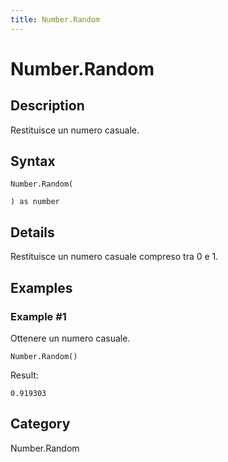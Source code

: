 ```yaml
---
title: Number.Random
---
```


# Number.Random


## Description

Restituisce un numero casuale.


## Syntax

```powerquery
Number.Random(

) as number
```


## Details

Restituisce un numero casuale compreso tra 0 e 1.


## Examples

### Example #1 
Ottenere un numero casuale.
```powerquery
Number.Random()
```

Result: 
```powerquery
0.919303
```




## Category
Number.Random
